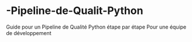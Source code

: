 # -Pipeline-de-Qualit-Python
Guide pour un Pipeline de Qualité Python étape par étape Pour une équipe de développement
